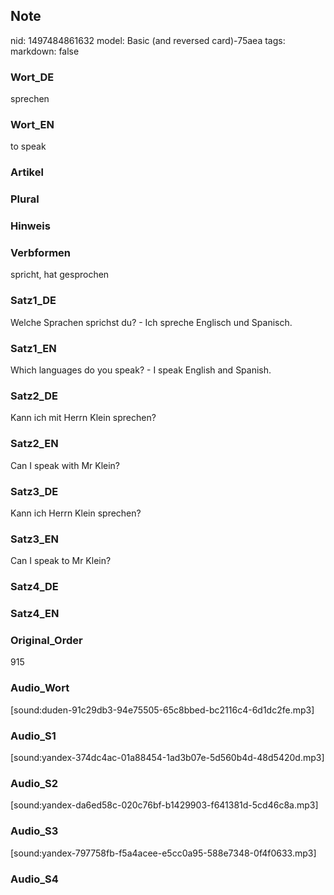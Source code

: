## Note
nid: 1497484861632
model: Basic (and reversed card)-75aea
tags: 
markdown: false

### Wort_DE
sprechen

### Wort_EN
to speak

### Artikel


### Plural


### Hinweis


### Verbformen
spricht, hat gesprochen

### Satz1_DE
Welche Sprachen sprichst du? - Ich spreche Englisch und Spanisch.

### Satz1_EN
Which languages ​​do you speak? - I speak English and Spanish.

### Satz2_DE
Kann ich mit Herrn Klein sprechen?

### Satz2_EN
Can I speak with Mr Klein?

### Satz3_DE
Kann ich Herrn Klein sprechen?

### Satz3_EN
Can I speak to Mr Klein?

### Satz4_DE


### Satz4_EN


### Original_Order
915

### Audio_Wort
[sound:duden-91c29db3-94e75505-65c8bbed-bc2116c4-6d1dc2fe.mp3]

### Audio_S1
[sound:yandex-374dc4ac-01a88454-1ad3b07e-5d560b4d-48d5420d.mp3]

### Audio_S2
[sound:yandex-da6ed58c-020c76bf-b1429903-f641381d-5cd46c8a.mp3]

### Audio_S3
[sound:yandex-797758fb-f5a4acee-e5cc0a95-588e7348-0f4f0633.mp3]

### Audio_S4

